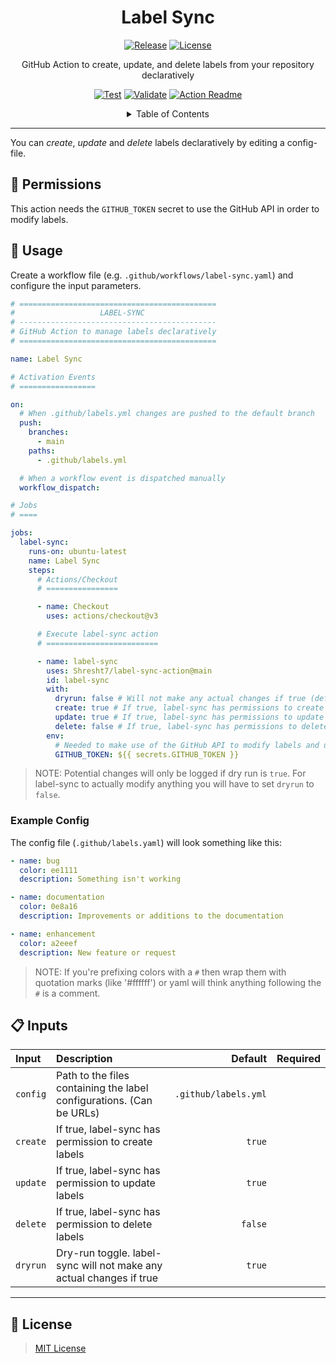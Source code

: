 <!-- ========== -->
<!-- LABEL SYNC -->
<!-- ========== -->

<h1 align='center'>Label Sync</h1>

<!-- REPOSITORY BADGES -->
<!-- ================= -->

<div align='center'>

[![Release](https://img.shields.io/github/v/release/Shresht7/label-sync-action?style=for-the-badge)](https://github.com/Shresht7/label-sync-action/releases)
[![License](https://img.shields.io/github/license/Shresht7/label-sync-action?style=for-the-badge)](./LICENSE)

</div>

<!-- DESCRIPTION -->
<!-- =========== -->

<p align='center'>
<!-- slot: description -->
GitHub Action to create, update, and delete labels from your repository declaratively
<!-- /slot -->
</p>

<!-- WORKFLOW BADGES -->
<!-- =============== -->

<div align='center'>

[![Test](https://github.com/Shresht7/label-sync-action/actions/workflows/test.yml/badge.svg)](https://github.com/Shresht7/label-sync-action/actions/workflows/test.yml)
[![Validate](https://github.com/Shresht7/label-sync-action/actions/workflows/validate.yml/badge.svg)](https://github.com/Shresht7/label-sync-action/actions/workflows/validate.yml)
[![Action Readme](https://github.com/Shresht7/label-sync-action/actions/workflows/action-readme.yml/badge.svg)](https://github.com/Shresht7/label-sync-action/actions/workflows/action-readme.yml)

</div>

<!-- TABLE OF CONTENTS -->
<!-- ================= -->

<details>

<summary align='center'>Table of Contents</summary>

- [📑 Permissions](#-permissions)
- [📖 Usage](#-usage)
  - [Example Config](#example-config)
- [📋 Inputs](#-inputs)
- [� License](#-license)

</details>

---

You can _create_, _update_ and _delete_ labels declaratively by editing a config-file.

## 📑 Permissions

This action needs the `GITHUB_TOKEN` secret to use the GitHub API in order to modify labels.

## 📖 Usage

Create a workflow file (e.g. `.github/workflows/label-sync.yaml`) and configure the input parameters.

<!-- slot: example,  prepend: ```yaml, append: ``` -->
```yaml
# ============================================
#                   LABEL-SYNC
# --------------------------------------------
# GitHub Action to manage labels declaratively
# ============================================

name: Label Sync

# Activation Events
# =================

on:
  # When .github/labels.yml changes are pushed to the default branch
  push:
    branches:
      - main
    paths:
      - .github/labels.yml

  # When a workflow event is dispatched manually
  workflow_dispatch:

# Jobs
# ====

jobs:
  label-sync:
    runs-on: ubuntu-latest
    name: Label Sync
    steps:
      # Actions/Checkout
      # ================

      - name: Checkout
        uses: actions/checkout@v3

      # Execute label-sync action
      # =========================

      - name: label-sync
        uses: Shresht7/label-sync-action@main
        id: label-sync
        with:
          dryrun: false # Will not make any actual changes if true (default: true)
          create: true # If true, label-sync has permissions to create labels (default: true)
          update: true # If true, label-sync has permissions to update labels (default: true)
          delete: false # If true, label-sync has permissions to delete labels (default: false)
        env:
          # Needed to make use of the GitHub API to modify labels and update .github/labels.yml file
          GITHUB_TOKEN: ${{ secrets.GITHUB_TOKEN }}

```
<!-- /slot -->

> NOTE: Potential changes will only be logged if dry run is `true`. For label-sync to actually modify anything you will have to set `dryrun` to `false`.

### Example Config

The config file (`.github/labels.yaml`) will look something like this:

```yaml
- name: bug
  color: ee1111
  description: Something isn't working

- name: documentation
  color: 0e8a16
  description: Improvements or additions to the documentation

- name: enhancement
  color: a2eeef
  description: New feature or request

```

> NOTE: If you're prefixing colors with a `#` then wrap them with quotation marks (like '#ffffff') or yaml will think anything following the `#` is a comment.

## 📋 Inputs

<!-- slot: inputs -->
| Input    | Description                                                          |              Default | Required |
| :------- | :------------------------------------------------------------------- | -------------------: | :------: |
| `config` | Path to the files containing the label configurations. (Can be URLs) | `.github/labels.yml` |          |
| `create` | If true, label-sync has permission to create labels                  |               `true` |          |
| `update` | If true, label-sync has permission to update labels                  |               `true` |          |
| `delete` | If true, label-sync has permission to delete labels                  |              `false` |          |
| `dryrun` | Dry-run toggle. label-sync will not make any actual changes if true  |               `true` |          |
<!-- /slot -->

---

## 📑 License

> [MIT License](./LICENSE)